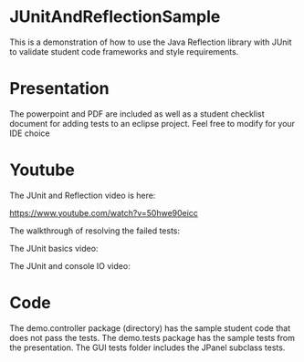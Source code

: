 # JUnitAndReflectionSample
 This is a demonstration of how to use the  Java Reflection library with JUnit to validate student code frameworks and style requirements.
 
 # Presentation
The powerpoint and PDF are included as well as a student checklist document for adding tests to an eclipse project. Feel free to modify for your IDE choice

 # Youtube
 The JUnit and Reflection video is here: 
 
 https://www.youtube.com/watch?v=50hwe90eicc
 
 The walkthrough of resolving the failed tests:
 
 
 The JUnit basics video:
 
 The JUnit and console IO video:
 
 # Code
The demo.controller package (directory) has the sample student code that does not pass the tests. The demo.tests package has the sample tests from the presentation. The GUI tests folder includes the JPanel subclass tests.
